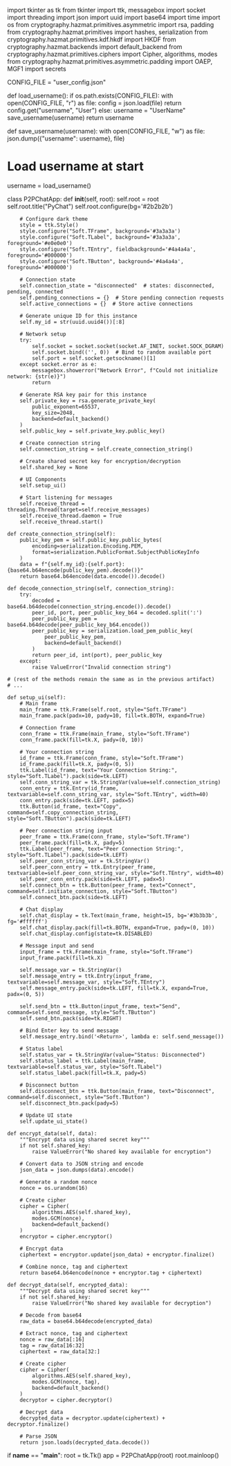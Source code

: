 import tkinter as tk
from tkinter import ttk, messagebox
import socket
import threading
import json
import uuid
import base64
import time
import os
from cryptography.hazmat.primitives.asymmetric import rsa, padding
from cryptography.hazmat.primitives import hashes, serialization
from cryptography.hazmat.primitives.kdf.hkdf import HKDF
from cryptography.hazmat.backends import default_backend
from cryptography.hazmat.primitives.ciphers import Cipher, algorithms, modes
from cryptography.hazmat.primitives.asymmetric.padding import OAEP, MGF1
import secrets

CONFIG_FILE = "user_config.json"

def load_username():
    if os.path.exists(CONFIG_FILE):
        with open(CONFIG_FILE, "r") as file:
            config = json.load(file)
            return config.get("username", "User")
    else:
        username = "UserName"
        save_username(username)
        return username

def save_username(username):
    with open(CONFIG_FILE, "w") as file:
        json.dump({"username": username}, file)

# Load username at start
username = load_username()

class P2PChatApp:
    def __init__(self, root):
        self.root = root
        self.root.title("PyChat")
        self.root.configure(bg='#2b2b2b')
        
        # Configure dark theme
        style = ttk.Style()
        style.configure("Soft.TFrame", background='#3a3a3a')
        style.configure("Soft.TLabel", background='#3a3a3a', foreground='#e0e0e0')
        style.configure("Soft.TEntry", fieldbackground='#4a4a4a', foreground='#000000')
        style.configure("Soft.TButton", background='#4a4a4a', foreground='#000000')
        
        # Connection state
        self.connection_state = "disconnected"  # states: disconnected, pending, connected
        self.pending_connections = {}  # Store pending connection requests
        self.active_connections = {}  # Store active connections
        
        # Generate unique ID for this instance
        self.my_id = str(uuid.uuid4())[:8]
        
        # Network setup
        try:
            self.socket = socket.socket(socket.AF_INET, socket.SOCK_DGRAM)
            self.socket.bind(('', 0))  # Bind to random available port
            self.port = self.socket.getsockname()[1]
        except socket.error as e:
            messagebox.showerror("Network Error", f"Could not initialize network: {str(e)}")
            return

        # Generate RSA key pair for this instance
        self.private_key = rsa.generate_private_key(
            public_exponent=65537,
            key_size=2048,
            backend=default_backend()
        )
        self.public_key = self.private_key.public_key()
        
        # Create connection string
        self.connection_string = self.create_connection_string()
        
        # Create shared secret key for encryption/decryption
        self.shared_key = None
        
        # UI Components
        self.setup_ui()
        
        # Start listening for messages
        self.receive_thread = threading.Thread(target=self.receive_messages)
        self.receive_thread.daemon = True
        self.receive_thread.start()

    def create_connection_string(self):
        public_key_pem = self.public_key.public_bytes(
            encoding=serialization.Encoding.PEM,
            format=serialization.PublicFormat.SubjectPublicKeyInfo
        )
        data = f"{self.my_id}:{self.port}:{base64.b64encode(public_key_pem).decode()}"
        return base64.b64encode(data.encode()).decode()

    def decode_connection_string(self, connection_string):
        try:
            decoded = base64.b64decode(connection_string.encode()).decode()
            peer_id, port, peer_public_key_b64 = decoded.split(':')
            peer_public_key_pem = base64.b64decode(peer_public_key_b64.encode())
            peer_public_key = serialization.load_pem_public_key(
                peer_public_key_pem,
                backend=default_backend()
            )
            return peer_id, int(port), peer_public_key
        except:
            raise ValueError("Invalid connection string")

    # (rest of the methods remain the same as in the previous artifact)
    # ...

    def setup_ui(self):
        # Main frame
        main_frame = ttk.Frame(self.root, style="Soft.TFrame")
        main_frame.pack(padx=10, pady=10, fill=tk.BOTH, expand=True)
        
        # Connection frame
        conn_frame = ttk.Frame(main_frame, style="Soft.TFrame")
        conn_frame.pack(fill=tk.X, pady=(0, 10))
        
        # Your connection string
        id_frame = ttk.Frame(conn_frame, style="Soft.TFrame")
        id_frame.pack(fill=tk.X, pady=(0, 5))
        ttk.Label(id_frame, text="Your Connection String:", style="Soft.TLabel").pack(side=tk.LEFT)
        self.conn_string_var = tk.StringVar(value=self.connection_string)
        conn_entry = ttk.Entry(id_frame, textvariable=self.conn_string_var, style="Soft.TEntry", width=40)
        conn_entry.pack(side=tk.LEFT, padx=5)
        ttk.Button(id_frame, text="Copy", command=self.copy_connection_string, style="Soft.TButton").pack(side=tk.LEFT)
        
        # Peer connection string input
        peer_frame = ttk.Frame(conn_frame, style="Soft.TFrame")
        peer_frame.pack(fill=tk.X, pady=5)
        ttk.Label(peer_frame, text="Peer Connection String:", style="Soft.TLabel").pack(side=tk.LEFT)
        self.peer_conn_string_var = tk.StringVar()
        self.peer_conn_entry = ttk.Entry(peer_frame, textvariable=self.peer_conn_string_var, style="Soft.TEntry", width=40)
        self.peer_conn_entry.pack(side=tk.LEFT, padx=5)
        self.connect_btn = ttk.Button(peer_frame, text="Connect", command=self.initiate_connection, style="Soft.TButton")
        self.connect_btn.pack(side=tk.LEFT)
        
        # Chat display
        self.chat_display = tk.Text(main_frame, height=15, bg='#3b3b3b', fg='#ffffff')
        self.chat_display.pack(fill=tk.BOTH, expand=True, pady=(0, 10))
        self.chat_display.config(state=tk.DISABLED)
        
        # Message input and send
        input_frame = ttk.Frame(main_frame, style="Soft.TFrame")
        input_frame.pack(fill=tk.X)
        
        self.message_var = tk.StringVar()
        self.message_entry = ttk.Entry(input_frame, textvariable=self.message_var, style="Soft.TEntry")
        self.message_entry.pack(side=tk.LEFT, fill=tk.X, expand=True, padx=(0, 5))
        
        self.send_btn = ttk.Button(input_frame, text="Send", command=self.send_message, style="Soft.TButton")
        self.send_btn.pack(side=tk.RIGHT)
        
        # Bind Enter key to send message
        self.message_entry.bind('<Return>', lambda e: self.send_message())

        # Status label
        self.status_var = tk.StringVar(value="Status: Disconnected")
        self.status_label = ttk.Label(main_frame, textvariable=self.status_var, style="Soft.TLabel")
        self.status_label.pack(fill=tk.X, pady=5)

        # Disconnect button
        self.disconnect_btn = ttk.Button(main_frame, text="Disconnect", command=self.disconnect, style="Soft.TButton")
        self.disconnect_btn.pack(pady=5)

        # Update UI state
        self.update_ui_state()

    def encrypt_data(self, data):
        """Encrypt data using shared secret key"""
        if not self.shared_key:
            raise ValueError("No shared key available for encryption")

        # Convert data to JSON string and encode
        json_data = json.dumps(data).encode()
        
        # Generate a random nonce
        nonce = os.urandom(16)
        
        # Create cipher
        cipher = Cipher(
            algorithms.AES(self.shared_key),
            modes.GCM(nonce),
            backend=default_backend()
        )
        encryptor = cipher.encryptor()
        
        # Encrypt data
        ciphertext = encryptor.update(json_data) + encryptor.finalize()
        
        # Combine nonce, tag and ciphertext
        return base64.b64encode(nonce + encryptor.tag + ciphertext)

    def decrypt_data(self, encrypted_data):
        """Decrypt data using shared secret key"""
        if not self.shared_key:
            raise ValueError("No shared key available for decryption")

        # Decode from base64
        raw_data = base64.b64decode(encrypted_data)
        
        # Extract nonce, tag and ciphertext
        nonce = raw_data[:16]
        tag = raw_data[16:32]
        ciphertext = raw_data[32:]
        
        # Create cipher
        cipher = Cipher(
            algorithms.AES(self.shared_key),
            modes.GCM(nonce, tag),
            backend=default_backend()
        )
        decryptor = cipher.decryptor()
        
        # Decrypt data
        decrypted_data = decryptor.update(ciphertext) + decryptor.finalize()
        
        # Parse JSON
        return json.loads(decrypted_data.decode())

if __name__ == "__main__":
    root = tk.Tk()
    app = P2PChatApp(root)
    root.mainloop()